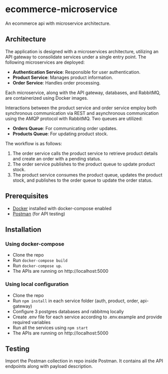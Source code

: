 # ecommerce-microservice

An ecommerce api with microservice architecture.

## Architecture

The application is designed with a microservices architecture, utilizing an API gateway to consolidate services under a single entry point. The following microservices are deployed:

- **Authentication Service**: Responsible for user authentication.
- **Product Service**: Manages product information.
- **Order Service**: Handles order processing.

Each microservice, along with the API gateway, databases, and RabbitMQ, are containerized using Docker images.

Interactions between the product service and order service employ both synchronous communication via REST and asynchronous communication using the AMQP protocol with RabbitMQ. Two queues are utilized:

- **Orders Queue**: For communicating order updates.
- **Products Queue**: For updating product stock.

The workflow is as follows:

1. The order service calls the product service to retrieve product details and create an order with a pending status.
2. The order service publishes to the product queue to update product stock.
3. The product service consumes the product queue, updates the product stock, and publishes to the order queue to update the order status.

## Prerequisites

- [Docker](https://www.docker.com) installed with docker-compose enabled
- [Postman](https://www.postman.com/downloads/) (for API testing)

## Installation

### Using docker-compose

- Clone the repo
- Run `docker-compose build`
- Run `docker-compose up`.
- The APIs are running on http://localhost:5000

### Using local configuration

- Clone the repo
- Run `npm install` in each service folder (auth, product, order, api-gateway)
- Configure 3 postgres databases and rabbitmq locally
- Create .env file for each service according to .env.example and provide required variables
- Run all the services using `npm start`
- The APIs are running on http://localhost:5000

## Testing

Import the Postman collection in repo inside Postman. It contains all the API endpoints along with payload description.
